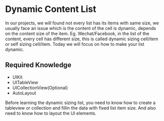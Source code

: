 # Dynamic Content List

In our projects, we will found not every list has its items with same size, we usually face an issue which is the content of the cell is dynamic, depends on the content size of the item. Eg. Wechat/Facebook, in the list of the content, every cell has different size, this is called dynamic sizing cell/item or self sizing cell/item. Today we will focus on how to make your list dynamic.

## Required Knowledge

- UIKit
- UITableView
- UICollectionView(Optional)
- AutoLayout

Before learning the dynamic sizing list, you need to know how to create a tableview or collection and fillin the data with fixed list item size. And also need to know how to layout the UI elements.
